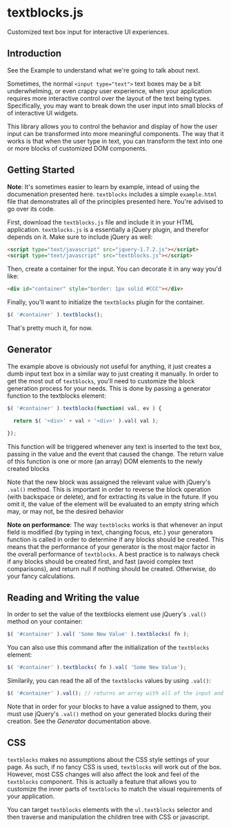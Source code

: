 textblocks.js
=============

Customized text box input for interactive UI experiences.

## Introduction

See the Example to understand what we're going to talk about next.

Sometimes, the normal `<input type="text">` text boxes may be a bit underwhelming, or even crappy user experience, when your application requires more interactive control over the layout of the text being types. Specifically, you may want to break down the user input into small blocks of of interactive UI widgets. 

This library allows you to control the behavior and display of how the user input can be transformed into more meaningful components. The way that it works is that when the user type in text, you can transform the text into one or more blocks of customized DOM components. 

## Getting Started

**Note**: It's sometimes easier to learn by example, intead of using the documenation presented here. `textblocks` includes a simple `example.html` file that demonstrates all of the principles presented here. You're advised to go over its code.

First, download the `textblocks.js` file and include it in your HTML application. `textblocks.js` is a essentially a jQuery plugin, and therefor depends on it. Make sure to include jQuery as well:

```html
<script type="text/javascript" src="jquery-1.7.2.js"></script>
<script type="text/javascript" src="textblocks.js"></script>
```

Then, create a container for the input. You can decorate it in any way you'd like:

```html
<div id="container" style="border: 1px solid #CCC"></div>
```

Finally, you'll want to initialize the `textblocks` plugin for the container.

```javascript
$( '#container' ).textblocks();
```

That's pretty much it, for now.

## Generator

The example above is obviously not useful for anything, it just creates a dumb input text box in a similar way to just creating it manually. In order to get the most out of `textblocks`, you'll need to customize the block generation process for your needs. This is done by passing a generator function to the textblocks element:

```javascript
$( '#container' ).textblocks(function( val, ev ) {

  return $( '<div>' + val + '<div>' ).val( val );

});
```

This function will be triggered whenever any text is inserted to the text box, passing in the value and the event that caused the change. The return value of this function is one or more (an array) DOM elements to the newly created blocks

Note that the new block was assaigned the relevant value with jQuery's `.val()` method. This is important in order to reverse the block operation (with backspace or delete), and for extracting its value in the future. If you omit it, the value of the element will be evaluated to an empty string which may, or may not, be the desired behavior

**Note on performance**: The way `textblocks` works is that whenever an input field is modified (by typing in text, changing focus, etc.) your generators function is called in order to determine if any blocks should be created. This means that the performance of your generator is the most major factor in the overall performance of `textblocks`. A best practice is to nalways check if any blocks should be created first, and fast (avoid complex text comparisons), and return null if nothing should be created. Otherwise, do your fancy calculations.

## Reading and Writing the value

In order to set the value of the textblocks element use jQuery's `.val()` method on your container:

```javascript
$( '#container' ).val( 'Some New Value' ).textblocks( fn );
```

You can also use this command after the initialization of the `textblocks` element:

```javascript
$( '#container' ).textblocks( fn ).val( 'Some New Value');
```

Similarily, you can read the all of the `textblocks` values by using `.val()`:

```javascript
$( '#container' ).val(); // returns an array with all of the input and block values of this textblocks element
```

Note that in order for your blocks to have a value assigned to them, you must use jQuery's `.val()` method on your generated blocks during their creation. See the *Generator* documentation above.


## CSS

`textblocks` makes no assumptions about the CSS style settings of your page. As such, if no fancy CSS is used, `textblocks` will work out of the box. However, most CSS changes will also affect the look and feel of the `textblocks` component. This is actually a feature that allows you to customize the inner parts of `textblocks` to match the visual requirements of your application.

You can target `textblocks` elements with the `ul.textblocks` selector and then traverse and manipulation the children tree with CSS or javascript.